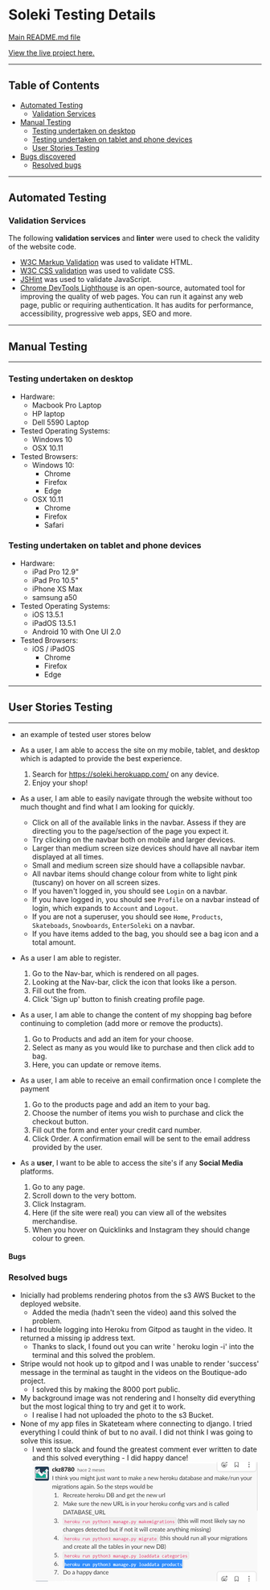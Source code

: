 

# Soleki Testing Details #


[Main README.md file](https://github.com/AlexNexton/soleki/blob/master/README.md)

[View the live project here.](https://soleki.herokuapp.com/)

---

## Table of Contents ##

- [Automated Testing](#automated-testing)
  - [Validation Services](#validation-services)
- [Manual Testing](#manual-testing) 
  - [Testing undertaken on desktop](#testing-undertaken-on-desktop)
  - [Testing undertaken on tablet and phone devices](#testing-undertaken-on-tablet-and-phone-devices)
  - [User Stories Testing](#user-stories-testing)
- [Bugs discovered](#bugs)
  - [Resolved bugs](#resolved-bugs)


---
## Automated Testing ##
 
### Validation Services ###

The following **validation services** and **linter** were used to check the validity of the website code.

- [W3C Markup Validation](https://validator.w3.org/) was used to validate HTML.
- [W3C CSS validation](https://jigsaw.w3.org/css-validator/) was used to validate CSS.
- [JSHint](https://jshint.com/) was used to validate JavaScript.
- [Chrome DevTools Lighthouse](https://developers.google.com/web/tools/lighthouse) is an open-source, automated tool for improving the quality of web pages. You can run it against any web page, public or requiring authentication. It has audits for performance, accessibility, progressive web apps, SEO and more.

---
## Manual Testing ##
--- 
 
### Testing undertaken on desktop ###

- Hardware:
    - Macbook Pro Laptop
    -  HP laptop
    - Dell 5590 Laptop
- Tested Operating Systems:
    - Windows 10
    - OSX 10.11          
- Tested Browsers:
    - Windows 10:
        - Chrome
        - Firefox
        - Edge 
    - OSX 10.11
        - Chrome
        - Firefox
        - Safari  

### Testing undertaken on tablet and phone devices ###

- Hardware:
    - iPad Pro 12.9"
    - iPad Pro 10.5"
    - iPhone XS Max
    - samsung a50
- Tested Operating Systems:
    - iOS 13.5.1
    - iPadOS 13.5.1
    - Android 10 with One UI 2.0
- Tested Browsers:
    - iOS / iPadOS
        - Chrome
        - Firefox
        - Edge

---
## User Stories Testing ##
---

- an example of tested user stores below

- As a user, I am able to access the site on my mobile, tablet, and desktop which is adapted to provide the best experience.

    1. Search for https://soleki.herokuapp.com/ on any device.
    2. Enjoy your shop!
    

- As a user, I am able to easily navigate through the website without too much thought and find what I am looking for quickly.

  - Click on all of the available links in the navbar. Assess if they are directing you to the page/section of the page you expect it.
  - Try clicking on the navbar both on mobile and larger devices.
  - Larger than medium screen size devices should have all navbar item displayed at all times.
  - Small and medium screen size should have a collapsible navbar.
  - All navbar items should change colour from white to light pink (tuscany) on hover on all screen sizes.
  - If you haven't logged in, you should see `Login` on a navbar.
  - If you have logged in, you should see `Profile` on a navbar instead of login, which expands to `Account` and `Logout`.
  - If you are not a superuser, you should see `Home`, `Products`, `Skateboads`, `Snowboards`, `EnterSoleki` on a navbar.
  - If you have items added to the bag, you should see a bag icon and a total amount.


- As a user I am  able to register.

    1. Go to the Nav-bar, which is rendered on all pages.
    2. Looking at the Nav-bar, click the icon that looks like a person.
    3. Fill out the from.
    4. Click 'Sign up' button to finish creating profile page.


- As a user, I am able to change the content of my shopping bag before continuing to completion (add more or remove the products).

    1. Go to Products and add an item for your choose.
    2. Select as many as you would like to purchase and then click add to bag.
    3. Here, you can update or remove items.
    

- As a user, I am able to receive an email confirmation once I complete the payment

     1. Go to the products page and add an item to your bag.
     2. Choose the number of items you wish to purchase and click the checkout button.
     3. Fill out the form and enter your credit card number.
     4. Click Order. A confirmation email will be sent to the email address provided by the user.
     

- As a **user**, I want to be able to access the site's if any **Social Media** platforms.

    1. Go to any page.
    2. Scroll down to the very bottom.
    3. Click Instagram.
    4. Here (if the site were real) you can view all of the websites merchandise.
    5. When you hover on Quicklinks and Instagram they should change colour to green.



#### Bugs ####

### Resolved bugs ###

- Inicially had problems rendering photos from the s3 AWS Bucket to the deployed website.
    - Added the media (hadn't seen the video) aand this solved the problem.
- I had trouble logging into Heroku from Gitpod as taught in the video. It returned a missing ip address text.
    - Thanks to slack, I found out you can write ' heroku login -i'  into the terminal and this solved the problem.
- Stripe would not hook up to gitpod and I was unable to render 'success' message in the terminal as taught in the videos on the Boutique-ado project.
    - I solved this by making the 8000 port public.
- My background image was not rendering and I honselty did everything but the most logical thing to try and get it to work.
    - I realise I had not uploaded the photo to the s3 Bucket.
- None of my app files in Skateteam where connecting to django. I tried everything I could think of but to no avail. I did not think I was going to solve this issue.
    - I went to slack and found the greatest comment ever written to date and this solved everything  - I did happy dance! ![order](static/readmeimg/happydance.png)


